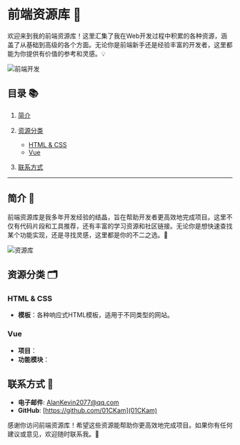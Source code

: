 # 前端资源库 🎨

欢迎来到我的前端资源库！这里汇集了我在Web开发过程中积累的各种资源，涵盖了从基础到高级的各个方面。无论你是前端新手还是经验丰富的开发者，这里都能为你提供有价值的参考和灵感。💡

![前端开发](https://images.unsplash.com/photo-1485856407642-7f9ba0268b51?auto=format&fit=crop&w=1350&q=80)

## 目录 📚

1. [简介](#简介)
2. [资源分类](#资源分类)
    - [HTML & CSS](#html--css)
    - [Vue](#VueVue)

6. [联系方式](#联系方式)

---

## 简介 🌟

前端资源库是我多年开发经验的结晶，旨在帮助开发者更高效地完成项目。这里不仅有代码片段和工具推荐，还有丰富的学习资源和社区链接。无论你是想快速查找某个功能实现，还是寻找灵感，这里都是你的不二之选。🚀

![资源库](https://images.unsplash.com/photo-1555949963-aa79dcee981c?auto=format&fit=crop&w=1350&q=80)

## 资源分类 🗂️

### HTML & CSS

- **模板**：各种响应式HTML模板，适用于不同类型的网站。

### Vue
- **项目**：
- **功能模块**：


## 联系方式 📧

- **电子邮件**: AlanKevin2077@qq.com
- **GitHub**: [https://github.com/01CKam](01CKam)


感谢你访问前端资源库！希望这些资源能帮助你更高效地完成项目。如果你有任何建议或意见，欢迎随时联系我。📩
